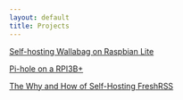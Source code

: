 ```yaml
---
layout: default
title: Projects
---
```


[Self-hosting Wallabag on Raspbian Lite](https://christopherbauer.org/2022/02/06/Wallabag-Selfhost.html)

[Pi-hole on a RPI3B+](https://christopherbauer.org/2022-6-13-Another-Pi-hole-Blog.html)

[The Why and How of Self-Hosting FreshRSS](https://christopherbauer.org/2022-9-15-The-Why-and-How-of-Self-Hosting-FreshRSS.md)

